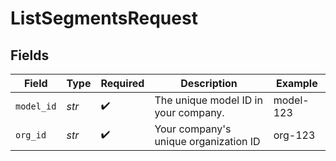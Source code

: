 # ListSegmentsRequest


## Fields

| Field                                 | Type                                  | Required                              | Description                           | Example                               |
| ------------------------------------- | ------------------------------------- | ------------------------------------- | ------------------------------------- | ------------------------------------- |
| `model_id`                            | *str*                                 | :heavy_check_mark:                    | The unique model ID in your company.  | model-123                             |
| `org_id`                              | *str*                                 | :heavy_check_mark:                    | Your company's unique organization ID | org-123                               |